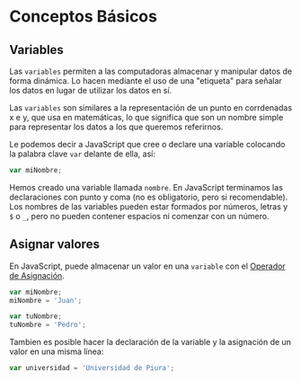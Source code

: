 # Conceptos Básicos

## Variables

Las `variables` permiten a las computadoras almacenar y manipular datos de forma dinámica. Lo hacen mediante el uso de una "etiqueta" para señalar los datos en lugar de utilizar los datos en sí. 

Las `variables` son similares a la representación de un punto en corrdenadas x e y, que usa en matemáticas, lo que significa que son un nombre simple para representar los datos a los que queremos referirnos.

Le podemos decir a JavaScript que cree o declare una variable colocando la palabra clave `var` delante de ella, así:

``` JavaScript
var miNombre;
```

Hemos creado una variable llamada `nombre`. En JavaScript terminamos las declaraciones con punto y coma (no es obligatorio, pero si recomendable). Los nombres de las variables pueden estar formados por números, letras y `$` o `_`, pero no pueden contener espacios ni comenzar con un número.

## Asignar valores

En JavaScript, puede almacenar un valor en una `variable` con el [Operador de Asignación](https://developer.mozilla.org/es/docs/Web/JavaScript/Referencia/Operadores/Assignment_Operators).

```JavaScript
var miNombre;
miNombre = 'Juan';

var tuNombre;
tuNombre = 'Pedro';
```

Tambien es posible hacer la declaración de la variable y la asignación de un valor en una misma línea:

```JavaScript
var universidad = 'Universidad de Piura';
```





